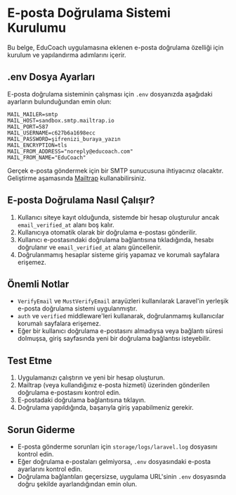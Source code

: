 # E-posta Doğrulama Sistemi Kurulumu

Bu belge, EduCoach uygulamasına eklenen e-posta doğrulama özelliği için kurulum ve yapılandırma adımlarını içerir.

## .env Dosya Ayarları

E-posta doğrulama sisteminin çalışması için `.env` dosyanızda aşağıdaki ayarların bulunduğundan emin olun:

```
MAIL_MAILER=smtp
MAIL_HOST=sandbox.smtp.mailtrap.io
MAIL_PORT=587
MAIL_USERNAME=c627b6a1698ecc
MAIL_PASSWORD=şifrenizi_buraya_yazın
MAIL_ENCRYPTION=tls
MAIL_FROM_ADDRESS="noreply@educoach.com"
MAIL_FROM_NAME="EduCoach"
```

Gerçek e-posta göndermek için bir SMTP sunucusuna ihtiyacınız olacaktır. Geliştirme aşamasında [Mailtrap](https://mailtrap.io/) kullanabilirsiniz.

## E-posta Doğrulama Nasıl Çalışır?

1. Kullanıcı siteye kayıt olduğunda, sistemde bir hesap oluşturulur ancak `email_verified_at` alanı boş kalır.
2. Kullanıcıya otomatik olarak bir doğrulama e-postası gönderilir.
3. Kullanıcı e-postasındaki doğrulama bağlantısına tıkladığında, hesabı doğrulanır ve `email_verified_at` alanı güncellenir.
4. Doğrulanmamış hesaplar sisteme giriş yapamaz ve korumalı sayfalara erişemez.

## Önemli Notlar

- `VerifyEmail` ve `MustVerifyEmail` arayüzleri kullanılarak Laravel'in yerleşik e-posta doğrulama sistemi uygulanmıştır.
- `auth` ve `verified` middleware'leri kullanarak, doğrulanmamış kullanıcılar korumalı sayfalara erişemez.
- Eğer bir kullanıcı doğrulama e-postasını almadıysa veya bağlantı süresi dolmuşsa, giriş sayfasında yeni bir doğrulama bağlantısı isteyebilir.

## Test Etme

1. Uygulamanızı çalıştırın ve yeni bir hesap oluşturun.
2. Mailtrap (veya kullandığınız e-posta hizmeti) üzerinden gönderilen doğrulama e-postasını kontrol edin.
3. E-postadaki doğrulama bağlantısına tıklayın.
4. Doğrulama yapıldığında, başarıyla giriş yapabilmeniz gerekir.

## Sorun Giderme

- E-posta gönderme sorunları için `storage/logs/laravel.log` dosyasını kontrol edin.
- Eğer doğrulama e-postaları gelmiyorsa, `.env` dosyasındaki e-posta ayarlarını kontrol edin.
- Doğrulama bağlantıları geçersizse, uygulama URL'sinin `.env` dosyasında doğru şekilde ayarlandığından emin olun. 